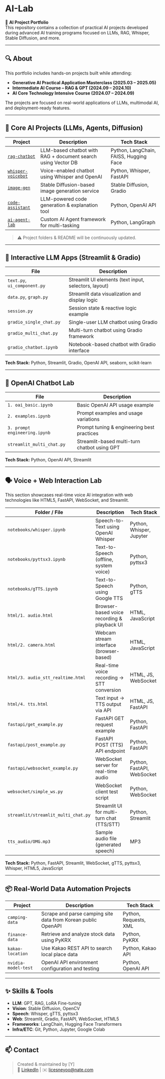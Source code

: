 # AI-Lab

📌 **AI Project Portfolio**  
This repository contains a collection of practical AI projects developed during advanced AI training programs focused on LLMs, RAG, Whisper, Stable Diffusion, and more.

---

## 🔍 About

This portfolio includes hands-on projects built while attending:

- **Generative AI Practical Application Masterclass (2025.03 – 2025.05)**
- **Intermediate AI Course – RAG & GPT (2024.09 – 2024.10)**
- **AI Core Technology Intensive Course (2024.07 – 2024.09)**

The projects are focused on real-world applications of LLMs, multimodal AI, and deployment-ready features.

---

## 🧠 Core AI Projects (LLMs, Agents, Diffusion)

| Project | Description | Tech Stack |
|--------|-------------|------------|
| [`rag-chatbot`](./rag-chatbot) | LLM-based chatbot with RAG + document search using Vector DB | Python, LangChain, FAISS, Hugging Face |
| [`whisper-voicebot`](./whisper-voicebot) | Voice-enabled chatbot using Whisper and OpenAI | Python, Whisper, FastAPI |
| [`image-gen`](./image-gen) | Stable Diffusion-based image generation service | Stable Diffusion, Gradio |
| [`code-assistant`](./code-assistant) | LLM-powered code generation & explanation tool | Python, OpenAI API |
| [`ai-agent-lab`](./ai-agent-lab) | Custom AI Agent framework for multi-tasking | Python, LangGraph |

> ⚠️ Project folders & README will be continuously updated.

---

## 🧪 Interactive LLM Apps (Streamlit & Gradio)

| File | Description |
|------|-------------|
| `text.py`, `ui_component.py` | Streamlit UI elements (text input, selectors, layout) |
| `data.py`, `graph.py` | Streamlit data visualization and display logic |
| `session.py` | Session state & reactive logic example |
| `gradio_single_chat.py` | Single-user LLM chatbot using Gradio |
| `gradio_multi_chat.py` | Multi-turn chatbot using Gradio framework |
| `gradio_chatbot.ipynb` | Notebook-based chatbot with Gradio interface |

**Tech Stack:** Python, Streamlit, Gradio, OpenAI API, seaborn, scikit-learn

---

## 🤖 OpenAI Chatbot Lab

| File | Description |
|------|-------------|
| `1. oai_basic.ipynb` | Basic OpenAI API usage example |
| `2. examples.ipynb` | Prompt examples and usage variations |
| `3. prompt engineering.ipynb` | Prompt tuning & engineering best practices |
| `streamlit_multi_chat.py` | Streamlit-based multi-turn chatbot using GPT |

**Tech Stack:** Python, OpenAI API, Streamlit

---

## 🗣️ Voice + Web Interaction Lab

This section showcases real-time voice AI integration with web technologies like HTML5, FastAPI, WebSocket, and Streamlit.

| Folder / File | Description | Tech Stack |
|---------------|-------------|------------|
| `notebooks/whisper.ipynb` | Speech-to-Text using OpenAI Whisper | Python, Whisper, Jupyter |
| `notebooks/pyttsx3.ipynb` | Text-to-Speech (offline, system voice) | Python, pyttsx3 |
| `notebooks/gTTS.ipynb` | Text-to-Speech using Google TTS | Python, gTTS |
| `html/1. audio.html` | Browser-based voice recording & playback UI | HTML, JavaScript |
| `html/2. camera.html` | Webcam stream interface (browser-based) | HTML, JavaScript |
| `html/3. audio_stt_realtime.html` | Real-time voice recording → STT conversion | HTML, JS, WebSocket |
| `html/4. tts.html` | Text input → TTS output via API | HTML, JS, FastAPI |
| `fastapi/get_example.py` | FastAPI GET request example | Python, FastAPI |
| `fastapi/post_example.py` | FastAPI POST (TTS) API endpoint | Python, FastAPI |
| `fastapi/websocket_example.py` | WebSocket server for real-time audio | Python, FastAPI, WebSocket |
| `websocket/simple_ws.py` | WebSocket client test script | Python, WebSocket |
| `streamlit/streamlit_multi_chat.py` | Streamlit UI for multi-turn chat (TTS/STT) | Python, Streamlit |
| `tts_audio/OMG.mp3` | Sample audio file (generated speech) | MP3 |

**Tech Stack:** Python, FastAPI, Streamlit, WebSocket, gTTS, pyttsx3, Whisper, HTML5, JavaScript

---

## 📦 Real-World Data Automation Projects

| Project | Description | Tech Stack |
|--------|-------------|------------|
| `camping-data` | Scrape and parse camping site data from Korean public OpenAPI | Python, Requests, XML |
| `finance-data` | Retrieve and analyze stock data using PyKRX | Python, PyKRX |
| `kakao-location` | Use Kakao REST API to search local place data | Python, Kakao API |
| `nvidia-model-test` | OpenAI API environment configuration and testing | Python, OpenAI API |

---

## ✨ Skills & Tools

- **LLM**: GPT, RAG, LoRA Fine-tuning  
- **Vision**: Stable Diffusion, OpenCV  
- **Speech**: Whisper, gTTS, pyttsx3  
- **Web**: Streamlit, Gradio, FastAPI, WebSocket, HTML5  
- **Frameworks**: LangChain, Hugging Face Transformers  
- **Infra/ETC**: Git, Python, Jupyter, Google Colab

---

## 📫 Contact

> Created & maintained by [Y]  
> 🔗 [LinkedIn](#) | ✉️ licesneyoo@nate.com
